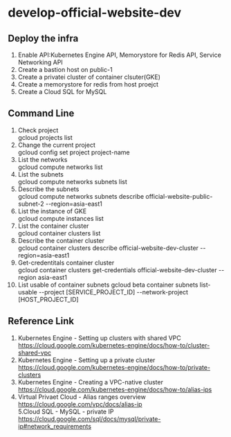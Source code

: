 # develop-official-website-dev
## Deploy the infra
1. Enable API:Kubernetes Engine API, Memorystore for Redis API, Service Networking API<br />
2. Create a bastion host on public-1<br />
3. Create a privatei cluster of container clsuter(GKE)<br />
4. Create a memorystore for redis from host proejct<br />
5. Create a Cloud SQL for MySQL<br />

## Command Line
1. Check project<br />
gcloud projects list<br />
2. Change the current project<br />
gcloud config set project project-name<br />
3. List the networks<br />
gcloud compute networks list<br />
4. List the subnets<br />
gcloud compute networks subnets list<br />
5. Describe the subnets<br />
gcloud compute networks subnets describe official-website-public-subnet-2 --region=asia-east1<br />
6. List the instance of GKE<br />
gcloud compute instances list<br />
7. List the container cluster<br /> 
gcloud container clusters list<br />
8. Describe the container cluster<br />
gcloud container clusters describe official-website-dev-cluster --region=asia-east1<br />
9. Get-credentitals container cluster<br />
gcloud container clusters get-credentials official-website-dev-cluster --region asia-east1
10. List usable of container subnets
gcloud beta container subnets list-usable --project [SERVICE_PROJECT_ID] --network-project [HOST_PROJECT_ID]

## Reference Link
1. Kubernetes Engine - Setting up clusters with shared VPC<br />
https://cloud.google.com/kubernetes-engine/docs/how-to/cluster-shared-vpc<br />
2. Kubernetes Engine - Setting up a private cluster<br />
https://cloud.google.com/kubernetes-engine/docs/how-to/private-clusters<br />
3. Kubernetes Engine - Creating a VPC-native cluster<br />
https://cloud.google.com/kubernetes-engine/docs/how-to/alias-ips<br />
4. Virtual Privaet Cloud - Alias ranges overview<br />
https://cloud.google.com/vpc/docs/alias-ip<br />
5.Cloud SQL - MySQL - private IP<br />
https://cloud.google.com/sql/docs/mysql/private-ip#network_requirements<br />
